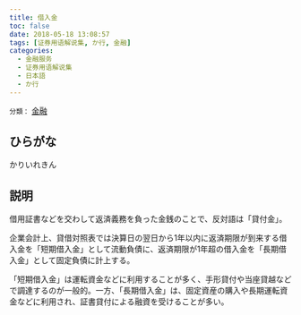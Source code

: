 ```yaml
---
title: 借入金
toc: false
date: 2018-05-18 13:08:57
tags: [证券用语解说集, か行, 金融]
categories:
  - 金融服务
  - 证券用语解说集
  - 日本語
  - か行
---
```


`分類：` [金融](/tags/金融/)

## ひらがな

かりいれきん

## 説明

借用証書などを交わして返済義務を負った金銭のことで、反対語は「貸付金」。

企業会計上、貸借対照表では決算日の翌日から1年以内に返済期限が到来する借入金を「短期借入金」として流動負債に、返済期限が1年超の借入金を「長期借入金」として固定負債に計上する。

「短期借入金」は運転資金などに利用することが多く、手形貸付や当座貸越などで調達するのが一般的。一方、「長期借入金」は、固定資産の購入や長期運転資金などに利用され、証書貸付による融資を受けることが多い。
